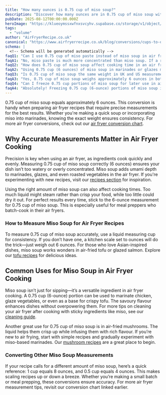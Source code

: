 ```yaml
---
title: "How many ounces is 0.75 cup of miso soup?"
description: "Discover how many ounces are in 0.75 cup of miso soup with our simple conversion guide. Perfect for air fryer recipes and meal prep!"
pubDate: 2025-08-12T00:00:00.000Z
heroImage: "https://klueoymssxwfnxsvcyhv.supabase.co/storage/v1/object/public/Shmucket/how-many-ounces-is-0-75-cup-of-miso-soup.webp"
tags:
  - "volume"
author: "AirFryerRecipe.co.uk"
canonical: "https://www.airfryerrecipe.co.uk/blog/conversions/cups-to-ounces/how-many-ounces-is-0-75-cup-of-miso-soup"
schema: |
  <!-- Schema will be generated automatically -->
faqQ1: "Can I use 0.75 cup of miso paste instead of miso soup in air fryer recipes?"
faqA1: "No, miso paste is much more concentrated than miso soup. If a recipe calls for 0.75 cup (6 ounces) of miso soup, using the same amount of paste will make the dish overly salty and thick. Instead, dilute miso paste with water or broth to match the consistency of miso soup."
faqQ2: "How does 0.75 cup of miso soup affect cooking time in an air fryer?"
faqA2: "Using 0.75 cup (6 ounces) of miso soup in marinades or glazes may slightly increase cooking time due to the added moisture. However, it also helps prevent food from drying out. For best results, pat excess liquid off ingredients before air frying to ensure crispiness."
faqQ3: "Is 0.75 cup of miso soup the same weight in UK and US measurements?"
faqA3: "Yes, 0.75 cup of miso soup weighs approximately 6 ounces in both UK and US measurements. Fluid ounces are consistent across both systems, so no conversion is needed. Just ensure you’re using a standard measuring cup for accuracy."
faqQ4: "Can I freeze 0.75 cup portions of miso soup for later use in air fryer recipes?"
faqA4: "Absolutely! Freezing 0.75 cup (6-ounce) portions of miso soup in airtight containers or bags makes meal prep easy. Thaw it in the fridge before using it in marinades or glazes. This is a great way to always have the right amount on hand for air fryer cooking."
---
```

<p>0.75 cup of miso soup equals approximately 6 ounces. This conversion is handy when preparing air fryer recipes that require precise measurements for the best results. Whether you're making a quick soup or incorporating miso into marinades, knowing the exact weight ensures consistency. For more air fryer conversions, check out our <a href=https://www.airfryerrecipe.co.uk/air-fryer-conversion-chart>air fryer conversion chart</a>.</p>  

<h2>Why Accurate Measurements Matter in Air Fryer Cooking</h2>  
<p>Precision is key when using an air fryer, as ingredients cook quickly and evenly. Measuring 0.75 cup of miso soup correctly (6 ounces) ensures your dish isn’t too watery or overly concentrated. Miso soup adds umami depth to marinades, glazes, and even roasted vegetables in the air fryer. If you're experimenting with new recipes, visit our <a href=https://www.airfryerrecipe.co.uk/recipes>recipes section</a> for inspiration.</p>  

<p>Using the right amount of miso soup can also affect cooking times. Too much liquid might steam rather than crisp your food, while too little could dry it out. For perfect results every time, stick to the 6-ounce measurement for 0.75 cup of miso soup. This is especially useful for meal preppers who batch-cook in their air fryers.</p>  

<h3>How to Measure Miso Soup for Air Fryer Recipes</h3>  
<p>To measure 0.75 cup of miso soup accurately, use a liquid measuring cup for consistency. If you don’t have one, a kitchen scale set to ounces will do the trick—just weigh out 6 ounces. For those who love Asian-inspired dishes, miso soup works wonders in air-fried tofu or glazed salmon. Explore our <a href=https://www.airfryerrecipe.co.uk/recipe-category/tofu>tofu recipes</a> for delicious ideas.</p>  

<h2>Common Uses for Miso Soup in Air Fryer Cooking</h2>  
<p>Miso soup isn’t just for sipping—it’s a versatile ingredient in air fryer cooking. A 0.75 cup (6-ounce) portion can be used to marinate chicken, glaze vegetables, or even as a base for crispy tofu. The savoury flavour enhances dishes without overpowering them. For more tips on cleaning your air fryer after cooking with sticky ingredients like miso, see our <a href=https://www.airfryerrecipe.co.uk/air-fryer-cleaner>cleaning guide</a>.</p>  

<p>Another great use for 0.75 cup of miso soup is in air-fried mushrooms. The liquid helps them crisp up while infusing them with rich flavour. If you’re new to air frying, start with simple recipes and gradually experiment with miso-based marinades. Our <a href=https://www.airfryerrecipe.co.uk/recipe-category/mushrooms>mushroom recipes</a> are a great place to begin.</p>  

<h3>Converting Other Miso Soup Measurements</h3>  
<p>If your recipe calls for a different amount of miso soup, here’s a quick reference: 1 cup equals 8 ounces, and 0.5 cup equals 4 ounces. This makes scaling recipes up or down a breeze. Whether you’re making a small batch or meal prepping, these conversions ensure accuracy. For more air fryer measurement tips, revisit our conversion chart linked earlier.</p>
